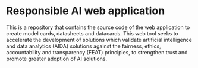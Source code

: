 # Responsible AI web application

This is a repository that contains the source code of the web application to create model cards, datasheets and datacards. This web tool seeks to accelerate the development of solutions which validate artificial intelligence and data analytics (AIDA) solutions against the fairness, ethics, accountability and transparency (FEAT) principles, to strengthen trust and promote greater adoption of AI solutions.
